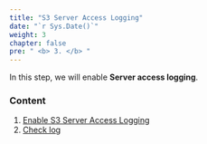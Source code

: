```yaml
---
title: "S3 Server Access Logging"
date: "`r Sys.Date()`"
weight: 3
chapter: false
pre: " <b> 3. </b> "
---
```


In this step, we will enable **Server access logging**.

### Content

1.  [Enable S3 Server Access Logging](3.1-sal/)
2.  [Check log](3.2-log/)

